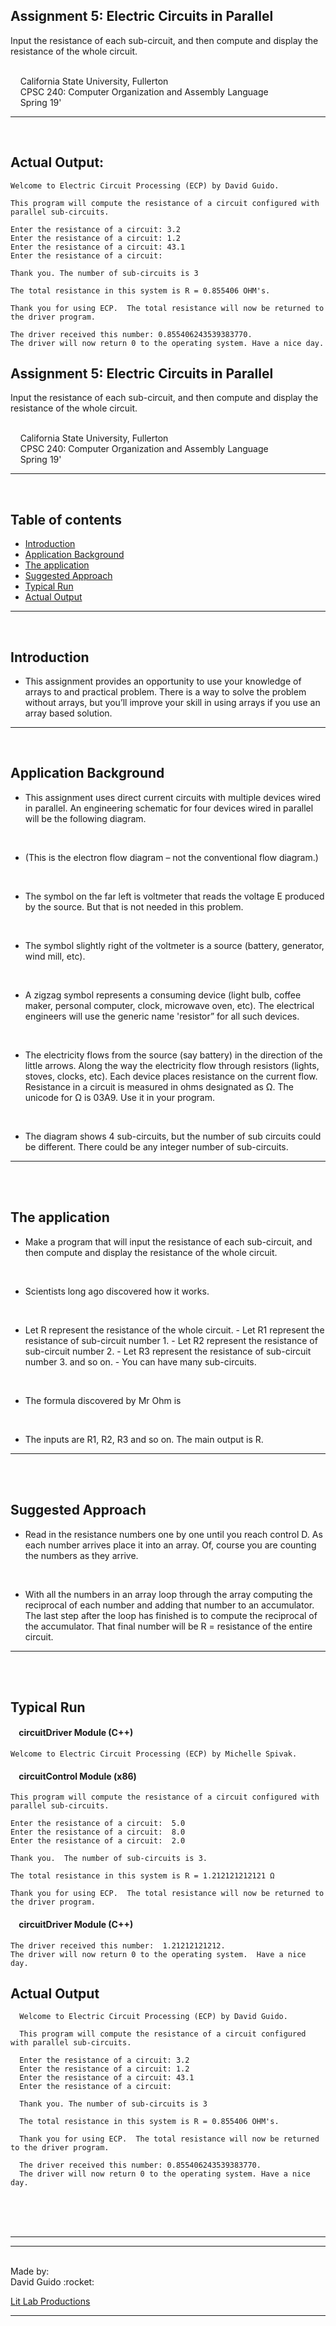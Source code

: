 ## Assignment 5: Electric Circuits in Parallel
Input the resistance of each sub-circuit, and then compute and display the resistance of the whole circuit.

<br/>&nbsp;&nbsp;&nbsp;&nbsp;California State University, Fullerton
<br/>&nbsp;&nbsp;&nbsp;&nbsp;CPSC 240: Computer Organization and Assembly Language
<br/>&nbsp;&nbsp;&nbsp;&nbsp;Spring 19'
***
<br/>


## Actual Output:

```
Welcome to Electric Circuit Processing (ECP) by David Guido.

This program will compute the resistance of a circuit configured with parallel sub-circuits.

Enter the resistance of a circuit: 3.2
Enter the resistance of a circuit: 1.2
Enter the resistance of a circuit: 43.1
Enter the resistance of a circuit: 

Thank you. The number of sub-circuits is 3

The total resistance in this system is R = 0.855406 OHM's.

Thank you for using ECP.  The total resistance will now be returned to the driver program.

The driver received this number: 0.855406243539383770.
The driver will now return 0 to the operating system. Have a nice day.
```





## Assignment 5: Electric Circuits in Parallel
Input the resistance of each sub-circuit, and then compute and display the resistance of the whole circuit.

<br/>&nbsp;&nbsp;&nbsp;&nbsp;California State University, Fullerton
<br/>&nbsp;&nbsp;&nbsp;&nbsp;CPSC 240: Computer Organization and Assembly Language
<br/>&nbsp;&nbsp;&nbsp;&nbsp;Spring 19'
***
<br/>



## Table of contents
  * [Introduction](#introduction)
  * [Application Background](#application-background)
  * [The application](#the-application)
  * [Suggested Approach](#suggested-approach)
  * [Typical Run](#a-typical-run)
  * [Actual Output](#actual-output)

***
<br/>

## Introduction
- This assignment provides an opportunity to use your knowledge of arrays to and practical problem.  There is a way to solve  the problem without arrays, but you’ll improve your skill in using arrays if you use an array based solution.
***
<br/>

## Application Background
- This assignment uses direct current circuits with multiple devices wired in parallel.  An engineering schematic for four devices wired in parallel will be the following diagram.
 <br/>

- (This is the electron flow diagram – not the conventional flow diagram.)
<br/>

- The symbol on the far left is voltmeter that reads the voltage E produced by the source.  But that is not needed in this problem.
<br/>

- The symbol slightly right of the voltmeter is a source (battery, generator, wind mill, etc).
<br/>

- A zigzag symbol represents a consuming device (light bulb, coffee maker, personal computer, clock, microwave oven, etc).  The electrical engineers will use the generic name 'resistor” for all such devices.
<br/>

- The electricity flows from the source (say battery) in the direction of the little arrows.  Along the way the electricity flow through resistors (lights, stoves, clocks, etc).  Each device places resistance on the current flow.  Resistance in a circuit is measured in ohms designated as  Ω.  The unicode for  Ω  is  03A9.  Use it in your program.
<br/>

- The diagram shows 4 sub-circuits, but the number of sub circuits could be different.  There could be any integer number of sub-circuits.
***
<br/>
<br/>

## The application
- Make a program that will input the resistance of each sub-circuit, and then compute and display the resistance of the whole circuit.
 <br/>

- Scientists long ago discovered how it works.
<br/>

- Let R represent the resistance of the whole circuit.
      - Let R1 represent the resistance of sub-circuit number 1.
      - Let R2 represent the resistance of sub-circuit number 2.
      - Let R3 represent the resistance of sub-circuit number 3. and so on.
      - You can have many sub-circuits.
<br/>

- The formula discovered by Mr Ohm is
<br/>

- The inputs are  R1, R2, R3 and so on. The main output is R.
***
<br/>
<br/>


## Suggested Approach

- Read in the resistance numbers one by one until you reach control D.  As each number arrives place it into an array.  Of, course you are counting the numbers as they arrive.
<br/>

- With all the numbers in an array loop through the array computing the reciprocal of each number and adding that number to an accumulator.  The last step after the loop has finished is to compute the reciprocal of the accumulator.  That final number will be R = resistance of the entire circuit.
***
<br/>
<br/>

## Typical Run
#### &nbsp;&nbsp;&nbsp; circuitDriver Module (C++)


```
Welcome to Electric Circuit Processing (ECP) by Michelle Spivak.
```

#### &nbsp;&nbsp;&nbsp; circuitControl Module (x86)

```
This program will compute the resistance of a circuit configured with parallel sub-circuits.

Enter the resistance of a circuit:  5.0
Enter the resistance of a circuit:  8.0
Enter the resistance of a circuit:  2.0

Thank you.  The number of sub-circuits is 3.

The total resistance in this system is R = 1.212121212121 Ω

Thank you for using ECP.  The total resistance will now be returned to the driver program.
```

#### &nbsp;&nbsp;&nbsp; circuitDriver Module (C++)
```
The driver received this number:  1.21212121212.
The driver will now return 0 to the operating system.  Have a nice day.
```


## Actual Output

```
  Welcome to Electric Circuit Processing (ECP) by David Guido.

  This program will compute the resistance of a circuit configured with parallel sub-circuits.

  Enter the resistance of a circuit: 3.2
  Enter the resistance of a circuit: 1.2
  Enter the resistance of a circuit: 43.1
  Enter the resistance of a circuit: 

  Thank you. The number of sub-circuits is 3

  The total resistance in this system is R = 0.855406 OHM's.

  Thank you for using ECP.  The total resistance will now be returned to the driver program.

  The driver received this number: 0.855406243539383770.
  The driver will now return 0 to the operating system. Have a nice day.
```



<br/><br/><br/>
***
***
<br/>
Made by:<br/>
David Guido :rocket:<br/>

[Lit Lab Productions](https://www.litlabproductions.com)
***
<br/>
